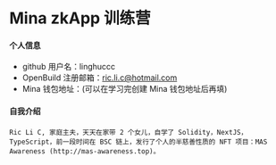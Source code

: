# Mina zkApp 训练营

#### 个人信息

-   github 用户名：linghuccc
-   OpenBuild 注册邮箱：ric.li.c@hotmail.com
-   Mina 钱包地址：(可以在学习完创建 Mina 钱包地址后再填)

#### 自我介绍

    Ric Li C, 家庭主夫，天天在家带 2 个女儿，自学了 Solidity，NextJS，TypeScript，前一段时间在 BSC 链上，发行了个人的半慈善性质的 NFT 项目：MAS Awareness (http://mas-awareness.top)。
